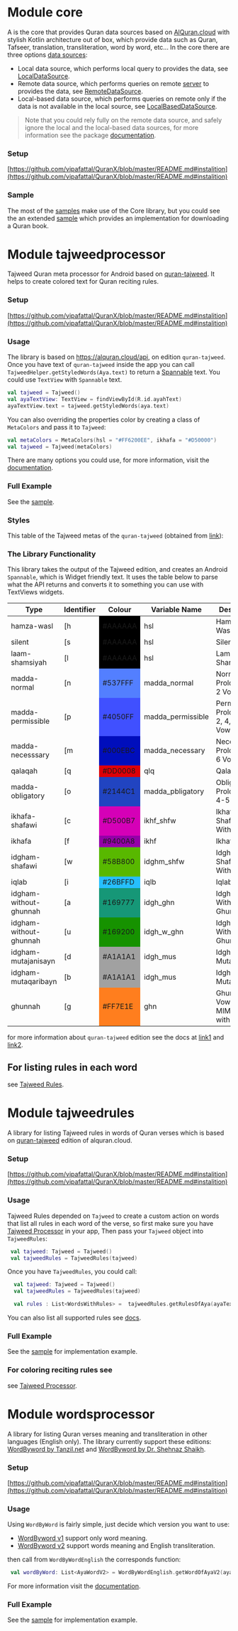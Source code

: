 # Module core
A is the core that provides Quran data sources based on [AlQuran.cloud](https://alquran.cloud/api) with stylish Kotlin architecture out of box, which provide data such as Quran, Tafseer, translation, transliteration, word by word, etc...
In the core there are three options [data sources](https://vipafattal.github.io/QuranX/core/com.abedfattal.quranx.core.framework.data/-data-sources/index.html):

- Local data source, which performs local query to provides the data, see [LocalDataSource](https://vipafattal.github.io/QuranX/core/com.abedfattal.quranx.core.framework.data.sources/-local-data-source/index.html).
- Remote data source, which performs queries on remote [server](https://alquran.cloud/api) to provides the data, see [RemoteDataSource](https://vipafattal.github.io/QuranX/core/com.abedfattal.quranx.core.framework.data.sources/-remote-data-source/index.html).
- Local-based data source, which performs queries on remote only if the data is not available in the local source, see [LocalBasedDataSource](https://vipafattal.github.io/QuranX/core/com.abedfattal.quranx.core.framework.data.sources/-local-based-data-source/index.html).


> Note that you could rely fully on the remote data source, and safely ignore the local and the local-based data sources, for more information see the package [documentation](https://vipafattal.github.io/QuranX/core/com.abedfattal.quranx.core.framework.data/index.html).

### Setup
[https://github.com/vipafattal/QuranX/blob/master/README.md#instalition](https://github.com/vipafattal/QuranX/blob/master/README.md#instalition)

### Sample
The most of the [samples](https://github.com/vipafattal/QuranX/tree/master/sample/src/main/java/com/abedfattal/quranx/sample/) make use of the Core library, but you could see the an extended [sample](https://github.com/vipafattal/QuranX/tree/master/sample/src/main/java/com/abedfattal/quranx/sample/core) which provides an implementation for downloading a Quran book.


# Module tajweedprocessor
Tajweed Quran meta processor for Android based on [quran-tajweed](http://api.alquran.cloud/v1/quran/quran-tajweed).
It helps to create colored text for Quran reciting rules.

### Setup
[https://github.com/vipafattal/QuranX/blob/master/README.md#instalition](https://github.com/vipafattal/QuranX/blob/master/README.md#instalition)

### Usage

The library is based on https://alquran.cloud/api, on edition `quran-tajweed`.
Once you have text of `quran-tajweed` inside the app you can call `TajweedHelper.getStyledWords(Aya.text)` to return a [Spannable](https://developer.android.com/reference/android/text/Spannable) text. You could use `TextView` with `Spannable` text.

```kotlin
val tajweed = Tajweed()
val ayaTextView: TextView = findViewById(R.id.ayahText)
ayaTextView.text = tajweed.getStyledWords(aya.text)
```

You can also overriding the properties color by creating a class of `MetaColors` and pass it to `Tajweed`:

```Kotlin
val metaColors = MetaColors(hsl = "#FF6200EE", ikhafa = "#D50000")
val tajweed = Tajweed(metaColors)
```
There are many options you could use, for more information, visit the [documentation](https://vipafattal.github.io/QuranX/tajweedprocessor/com.abedfattal.quranx.tajweedprocessor/-tajweed/index.html).

### Full Example
See the [sample](https://github.com/vipafattal/QuranX/tree/master/sample/src/main/java/com/abedfattal/quranx/sample/tajweedprocessor).

### Styles
This table of the Tajweed metas of the `quran-tajweed` (obtained from [link](https://github.com/vipafattal/alquran-tools/blob/master/docs/tajweed.md)):

### The  Library Functionality
This library takes the output of the Tajweed edition, and creates an Android `Spannable`, which is Widget friendly text.
It uses the table below to parse what the API returns and converts it to something you can use with TextViews widgets.

<table>
    <thead>
        <tr>
            <th>Type</th>
            <th>Identifier</th>
            <th>Colour</th>
            <th>Variable Name</th>
            <th>Description</th>
        </tr>
    </thead>
    <tbody>
                    <tr>
                <td class="ham_wasl">hamza-wasl</td>
                <td>[h</td>
                <td style="background-color: #000000">#AAAAAA</td>
                <td>hsl</td>
                <td>Hamzat ul Wasl</td>
            </tr>
                    <tr>
                <td class="slnt">silent</td>
                <td>[s</td>
                <td style="background-color: #000000">#AAAAAA</td>
                <td>hsl</td>
                <td>Silent</td>
            </tr>
                    <tr>
                <td class="slnt">laam-shamsiyah</td>
                <td>[l</td>
                <td style="background-color: #000000">#AAAAAA</td>
                <td>hsl</td>
                <td>Lam Shamsiyyah</td>
            </tr>
                    <tr>
                <td class="madda_normal">madda-normal</td>
                <td>[n</td>
                <td style="background-color: #537FFF">#537FFF</td>
                <td>madda_normal</td>
                <td>Normal Prolongation: 2 Vowels</td>
            </tr>
                    <tr>
                <td class="madda_permissible">madda-permissible</td>
                <td>[p</td>
                <td style="background-color: #4050FF">#4050FF</td>
                <td>madda_permissible</td>
                <td>Permissible Prolongation: 2, 4, 6 Vowels</td>
            </tr>
         </tr>
                    <tr>
                <td class="madda_necesssary">madda-necesssary</td>
                <td>[m</td>
                <td style="background-color: #000EBC">#000EBC</td>
                <td>madda_necessary</td>
                <td>Necessary Prolongation: 6 Vowels</td>
            </tr>
                    <tr>
                <td class="qlq">qalaqah</td>
                <td>[q</td>
                <td style="background-color: #DD0008">#DD0008</td>
                <td>qlq</td>
                <td>Qalaqah</td>
            </tr>
                    <tr>
                <td class="madda_pbligatory">madda-obligatory</td>
                <td>[o</td>
                <td style="background-color: #2144C1">#2144C1</td>
                <td>madda_pbligatory</td>
                <td>Obligatory Prolongation: 4-5 Vowels</td>
            </tr>
                    <tr>
                <td class="ikhf_shfw">ikhafa-shafawi</td>
                <td>[c</td>
                <td style="background-color: #D500B7">#D500B7</td>
                <td>ikhf_shfw</td>
                <td>Ikhafa' Shafawi - With Meem</td>
            </tr>
                    <tr>
                <td class="ikhf">ikhafa</td>
                <td>[f</td>
                <td style="background-color: #9400A8">#9400A8</td>
                <td>ikhf</td>
                <td>Ikhafa'</td>
            </tr>
                    <tr>
                <td class="idghm_shfw">idgham-shafawi</td>
                <td>[w</td>
                <td style="background-color: #58B800">#58B800</td>
                <td>idghm_shfw</td>
                <td>Idgham Shafawi - With Meem</td>
            </tr>
                    <tr>
                <td class="iqlb">iqlab</td>
                <td>[i</td>
                <td style="background-color: #26BFFD">#26BFFD</td>
                <td>iqlb</td>
                <td>Iqlab</td>
            </tr>
                    <tr>
                <td class="idgh_ghn">idgham-without-ghunnah</td>
                <td>[a</td>
                <td style="background-color: #169777">#169777</td>
                <td>idgh_ghn</td>
                <td>Idgham - With Ghunnah</td>
            </tr>
                    <tr>
                <td class="idgh_w_ghn">idgham-without-ghunnah</td>
                <td>[u</td>
                <td style="background-color: #169200">#169200</td>
                <td>idgh_w_ghn</td>
                <td>Idgham - Without Ghunnah</td>
            </tr>
                    <tr>
                <td class="idgh_mus">idgham-mutajanisayn</td>
                <td>[d</td>
                <td style="background-color: #A1A1A1">#A1A1A1</td>
                <td>idgh_mus</td>
                <td>Idgham - Mutajanisayn</td>
            </tr>
                    <tr>
                <td class="idgh_mus">idgham-mutaqaribayn</td>
                <td>[b</td>
                <td style="background-color: #A1A1A1">#A1A1A1</td>
                <td>idgh_mus</td>
                <td>Idgham - Mutaqaribayn</td>
            </tr>
                    <tr>
                <td class="ghn">ghunnah</td>
                <td>[g</td>
                <td style="background-color: #FF7E1E">#FF7E1E</td>
                <td>ghn</td>
                <td>Ghunnah: 2 Vowels MIMM/NOON with SHADEH</td>
            </tr>
            </tbody>
</table>

for more information about `quran-tajweed` edition see the docs at [link1](https://github.com/islamic-network/alquran-tools/blob/master/docs/tajweed.md) and [link2](https://alquran.cloud/tajweed-guide).

## For listing rules in each word
see [Tajweed Rules](https://github.com/vipafattal/QuranX/tree/master/tajweedrules).


# Module tajweedrules
A library for listing Tajweed rules in words of Quran verses which is based on [quran-tajweed](http://api.alquran.cloud/v1/quran/quran-tajweed) edition of alquran.cloud.

### Setup
[https://github.com/vipafattal/QuranX/blob/master/README.md#instalition](https://github.com/vipafattal/QuranX/blob/master/README.md#instalition)

### Usage

Tajweed Rules depended on `Tajweed` to create a custom action on words that list all rules in each word of the verse, so first make sure you have [Tajweed Processor](https://github.com/vipafattal/QuranX/tree/master/tajweedparser) in your app, Then pass your `Tajweed` object into `TajweedRules`:

```kotlin
 val tajweed: Tajweed = Tajweed()
 val tajweedRules = TajweedRules(tajweed)
```
Once you have `TajweedRules`, you could call:

``` Kotlin
  val tajweed: Tajweed = Tajweed()
  val tajweedRules = TajweedRules(tajweed)

  val rules : List<WordsWithRules> =  tajweedRules.getRulesOfAya(ayaText)
 ```

You can also list all supported rules see [docs](https://vipafattal.github.io/QuranX/tajweedrules/com.abedfattal.quranx.tajweedrules/-tajweed-rules/index.html).

### Full Example
See the [sample](https://github.com/vipafattal/QuranX/tree/master/sample/src/main/java/com/abedfattal/quranx/sample/tajweedrules) for implementation example.


### For coloring reciting rules see
see [Tajweed Processor](https://github.com/vipafattal/QuranX/tree/master/tajweedprocessor).


# Module wordsprocessor
A library for listing Quran verses meaning and transliteration in other languages (English only). The library currently support these editions: [WordByword by Tanzil.net](https://api.alquran.cloud/v1/ayah/289/quran-wordbyword) and [WordByword by Dr. Shehnaz Shaikh](https://api.alquran.cloud/v1/ayah/289/quran-wordbyword-2).

### Setup
[https://github.com/vipafattal/QuranX/blob/master/README.md#instalition](https://github.com/vipafattal/QuranX/blob/master/README.md#instalition)

### Usage

Using `WordByWord` is fairly simple, just decide which version you want to use:

* [WordByword v1](https://api.alquran.cloud/v1/ayah/289/quran-wordbyword) support only word meaning.
* [WordByword v2](https://api.alquran.cloud/v1/ayah/289/quran-wordbyword-2) support words meaning and English transliteration.

then call from `WordByWordEnglish` the corresponds function:

```kotlin
 val wordByWord: List<AyaWordV2> = WordByWordEnglish.getWordOfAyaV2(aya.text)
```

For more information visit the [documentation](https://vipafattal.github.io/QuranX/tajweedprocessor/index.html).

### Full Example
See the [sample](https://github.com/vipafattal/QuranX/tree/master/sample/src/main/java/com/abedfattal/quranx/sample/wordsprocessor) for implementation example.
